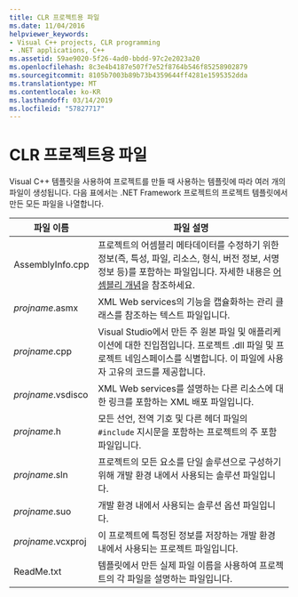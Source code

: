 ```yaml
---
title: CLR 프로젝트용 파일
ms.date: 11/04/2016
helpviewer_keywords:
- Visual C++ projects, CLR programming
- .NET applications, C++
ms.assetid: 59ae9020-5f26-4ad0-bbdd-97c2e2023a20
ms.openlocfilehash: 8c3e4b4187e507f7e52f8764b546f85258902879
ms.sourcegitcommit: 8105b7003b89b73b4359644ff4281e1595352dda
ms.translationtype: MT
ms.contentlocale: ko-KR
ms.lasthandoff: 03/14/2019
ms.locfileid: "57827717"
---
```

# <a name="files-created-for-clr-projects"></a>CLR 프로젝트용 파일

Visual C++ 템플릿을 사용하여 프로젝트를 만들 때 사용하는 템플릿에 따라 여러 개의 파일이 생성됩니다. 다음 표에서는 .NET Framework 프로젝트의 프로젝트 템플릿에서 만든 모든 파일을 나열합니다.

|파일 이름|파일 설명|
|---------------|----------------------|
|AssemblyInfo.cpp|프로젝트의 어셈블리 메타데이터를 수정하기 위한 정보(즉, 특성, 파일, 리소스, 형식, 버전 정보, 서명 정보 등)를 포함하는 파일입니다. 자세한 내용은 [어셈블리 개념](/dotnet/framework/app-domains/assembly-contents)을 참조하세요.|
|*projname*.asmx|XML Web services의 기능을 캡슐화하는 관리 클래스를 참조하는 텍스트 파일입니다.|
|*projname*.cpp|Visual Studio에서 만든 주 원본 파일 및 애플리케이션에 대한 진입점입니다. 프로젝트 .dll 파일 및 프로젝트 네임스페이스를 식별합니다. 이 파일에 사용자 고유의 코드를 제공합니다.|
|*projname*.vsdisco|XML Web services를 설명하는 다른 리소스에 대한 링크를 포함하는 XML 배포 파일입니다.|
|*projname*.h|모든 선언, 전역 기호 및 다른 헤더 파일의 `#include` 지시문을 포함하는 프로젝트의 주 포함 파일입니다.|
|*projname*.sln|프로젝트의 모든 요소를 단일 솔루션으로 구성하기 위해 개발 환경 내에서 사용되는 솔루션 파일입니다.|
|*projname*.suo|개발 환경 내에서 사용되는 솔루션 옵션 파일입니다.|
|*projname*.vcxproj|이 프로젝트에 특정된 정보를 저장하는 개발 환경 내에서 사용되는 프로젝트 파일입니다.|
|ReadMe.txt|템플릿에서 만든 실제 파일 이름을 사용하여 프로젝트의 각 파일을 설명하는 파일입니다.|